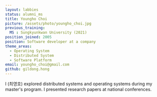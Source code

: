 ```yaml
---
layout: labbies
status: alumni_ms
title: Youngho Choi
picture: /assets/photo/youngho_choi.jpg
previous_training:
  MS : Sungkyunkwan University (2021)
position_joined: 2005
position: Software developer at a company
theme_areas:
  - Operating System
  - Distributed System
  - Software Platform
email: youngho_choi@gmail.com
github: gildong.hong
---
```


I (최영호) explored distributed systems and operating systems during my master's program. I presented research papers at national conferences.
